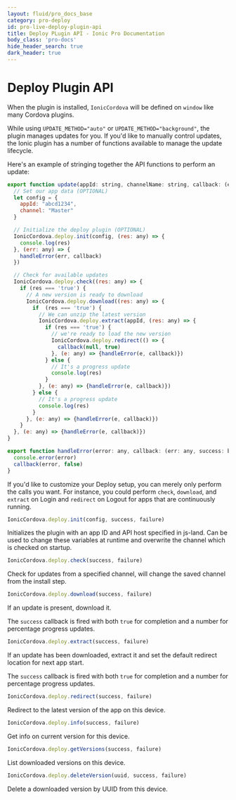 ```yaml
---
layout: fluid/pro_docs_base
category: pro-deploy
id: pro-live-deploy-plugin-api
title: Deploy PLugin API - Ionic Pro Documentation
body_class: 'pro-docs'
hide_header_search: true
dark_header: true
---
```


# Deploy Plugin API

When the plugin is installed, `IonicCordova` will be defined on `window` like many Cordova plugins.

While using `UPDATE_METHOD="auto"` or `UPDATE_METHOD="background"`, the plugin manages updates for you. If you'd like to manually control updates, the Ionic plugin has a number of functions available to manage the update lifecycle.

Here's an example of stringing together the API functions to perform an update:

```js
export function update(appId: string, channelName: string, callback: (err: any, success: boolean) => void) {
  // Set our app data (OPTIONAL)
  let config = {
    appId: "abcd1234",
    channel: "Master"
  }

  // Initialize the deploy plugin (OPTIONAL)
  IonicCordova.deploy.init(config, (res: any) => {
    console.log(res)
  }, (err: any) => {
    handleError(err, callback)
  })

  // Check for available updates
  IonicCordova.deploy.check((res: any) => {
    if (res === 'true') {
      // A new version is ready to download
      IonicCordova.deploy.download((res: any) => {
        if  (res === 'true') {
          // We can unzip the latest version
          IonicCordova.deploy.extract(appId, (res: any) => {
            if (res === 'true') {
              // we're ready to load the new version
              IonicCordova.deploy.redirect(() => {
                callback(null, true)
              }, (e: any) => {handleError(e, callback)})
            } else {
              // It's a progress update
              console.log(res)
            }
          }, (e: any) => {handleError(e, callback)})
        } else {
          // It's a progress update
          console.log(res)
        }
      }, (e: any) => {handleError(e, callback)})
    }
  }, (e: any) => {handleError(e, callback)})
}

export function handleError(error: any, callback: (err: any, success: boolean) => void) {
  console.error(error)
  callback(error, false)
}
```

If you'd like to customize your Deploy setup, you can merely only perform the calls you want. For instance, you could perform `check`, `download`, and `extract` on Login and `redirect` on Logout for apps that are continuously running.

```js
IonicCordova.deploy.init(config, success, failure)
```

Initializes the plugin with an app ID and API host specified in js-land.  Can be used to change these variables at runtime and overwrite the channel which is checked on startup.

```js
IonicCordova.deploy.check(success, failure)
```

Check for updates from a specified channel, will change the saved channel from the install step.

```js
IonicCordova.deploy.download(success, failure)
```

If an update is present, download it.

The `success` callback is fired with both `true` for completion and a number for percentage progress updates.

```js
IonicCordova.deploy.extract(success, failure)
```

If an update has been downloaded, extract it and set the default redirect location for next app start.

The `success` callback is fired with both `true` for completion and a number for percentage progress updates.

```js
IonicCordova.deploy.redirect(success, failure)
```

Redirect to the latest version of the app on this device.

```js
IonicCordova.deploy.info(success, failure)
```

Get info on current version for this device.

```js
IonicCordova.deploy.getVersions(success, failure)
```

List downloaded versions on this device.

```js
IonicCordova.deploy.deleteVersion(uuid, success, failure)
```

Delete a downloaded version by UUID from this device.
